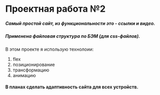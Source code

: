 # Проектная работа №2
##### Самый простой сайт, из функциональности это - ссылки и видео.
##### Применена файловая структура по БЭМ (для css-файлов).
В этом проекте я использую технолоии:
1. flex
2. позиционирование
3. трансформацию
4. анимацию
#### В планах сделать адаптивность сайта для всех устройств.
